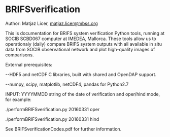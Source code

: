 # BRIFSverification

Author: Matjaz Licer, matjaz.licer@mbss.org

This is documentation for BRIFS system verification Python tools, running at SOCIB SCBD067 computer at IMEDEA, Mallorca. These tools allow us to operationaly (daily) compare BRIFS system outputs with all available in situ data from SOCIB observational network and plot high-quality images of comparisons.

External prerequisites:

--HDF5 and netCDF C libraries, built with shared and OpenDAP support.

--numpy, scipy, matplotlib, netCDF4, pandas for Python2.7


INPUT: YYYYMMDD string of the date of verification and oper/hind mode, for example:

./performBRIFSverification.py 20160331 oper

./performBRIFSverification.py 20160331 hind

See BRIFSverificationCodes.pdf for further information. 

